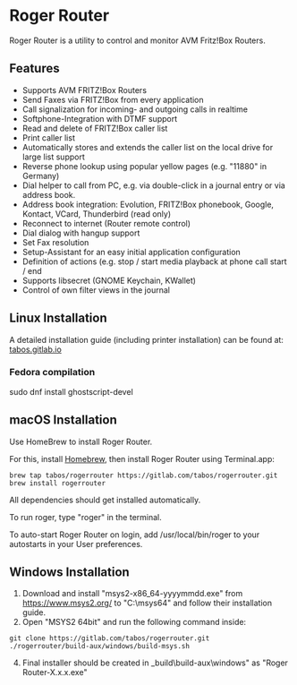 # Roger Router

Roger Router is a utility to control and monitor AVM Fritz!Box Routers.

## Features
* Supports AVM FRITZ!Box Routers
* Send Faxes via FRITZ!Box from every application
* Call signalization for incoming- and outgoing calls in realtime
* Softphone-Integration with DTMF support
* Read and delete of FRITZ!Box caller list
* Print caller list
* Automatically stores and extends the caller list on the local drive for large list support
* Reverse phone lookup using popular yellow pages (e.g. "11880" in Germany)
* Dial helper to call from PC, e.g. via double-click in a journal entry or via address book.
* Address book integration: Evolution, FRITZ!Box phonebook, Google, Kontact, VCard, Thunderbird (read only)
* Reconnect to internet (Router remote control)
* Dial dialog with hangup support
* Set Fax resolution
* Setup-Assistant for an easy initial application configuration
* Definition of actions (e.g. stop / start media playback at phone call start / end 
* Supports libsecret (GNOME Keychain, KWallet)
* Control of own filter views in the journal

## Linux Installation

A detailed installation guide (including printer installation) can be found at: [tabos.gitlab.io](https://tabos.gitlab.io/project/rogerrouter/#installation-linux)

### Fedora compilation
sudo dnf install ghostscript-devel 

## macOS Installation

Use HomeBrew to install Roger Router. 

For this, install [Homebrew](https://brew.sh), then install Roger Router using Terminal.app:

```
brew tap tabos/rogerrouter https://gitlab.com/tabos/rogerrouter.git
brew install rogerrouter
```

All dependencies should get installed automatically.

To run roger, type "roger" in the terminal.

To auto-start Roger Router on login, add /usr/local/bin/roger to your autostarts in your User preferences.

## Windows Installation

1. Download and install "msys2-x86_64-yyyymmdd.exe" from https://www.msys2.org/ to "C:\msys64" and follow their installation guide.
2. Open "MSYS2 64bit" and run the following command inside:

```
git clone https://gitlab.com/tabos/rogerrouter.git
./rogerrouter/build-aux/windows/build-msys.sh
```

4. Final installer should be created in _build\build-aux\windows" as "Roger Router-X.x.x.exe"

